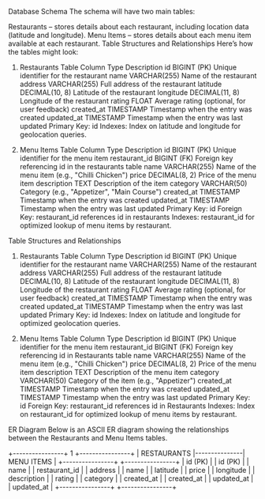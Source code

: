 

Database Schema
The schema will have two main tables:

Restaurants – stores details about each restaurant, including location data (latitude and longitude).
Menu Items – stores details about each menu item available at each restaurant.
Table Structures and Relationships
Here’s how the tables might look:

1. Restaurants Table
Column	Type	Description
id	BIGINT (PK)	Unique identifier for the restaurant
name	VARCHAR(255)	Name of the restaurant
address	VARCHAR(255)	Full address of the restaurant
latitude	DECIMAL(10, 8)	Latitude of the restaurant
longitude	DECIMAL(11, 8)	Longitude of the restaurant
rating	FLOAT	Average rating (optional, for user feedback)
created_at	TIMESTAMP	Timestamp when the entry was created
updated_at	TIMESTAMP	Timestamp when the entry was last updated
Primary Key: id
Indexes: Index on latitude and longitude for geolocation queries.



2. Menu Items Table
Column	Type	Description
id	BIGINT (PK)	Unique identifier for the menu item
restaurant_id	BIGINT (FK)	Foreign key referencing id in the restaurants table
name	VARCHAR(255)	Name of the menu item (e.g., "Chilli Chicken")
price	DECIMAL(8, 2)	Price of the menu item
description	TEXT	Description of the item
category	VARCHAR(50)	Category (e.g., "Appetizer", "Main Course")
created_at	TIMESTAMP	Timestamp when the entry was created
updated_at	TIMESTAMP	Timestamp when the entry was last updated
Primary Key: id
Foreign Key: restaurant_id references id in restaurants
Indexes: restaurant_id for optimized lookup of menu items by restaurant.



Table Structures and Relationships
1. Restaurants Table
Column	Type	Description
id	BIGINT (PK)	Unique identifier for the restaurant
name	VARCHAR(255)	Name of the restaurant
address	VARCHAR(255)	Full address of the restaurant
latitude	DECIMAL(10, 8)	Latitude of the restaurant
longitude	DECIMAL(11, 8)	Longitude of the restaurant
rating	FLOAT	Average rating (optional, for user feedback)
created_at	TIMESTAMP	Timestamp when the entry was created
updated_at	TIMESTAMP	Timestamp when the entry was last updated
Primary Key: id
Indexes: Index on latitude and longitude for optimized geolocation queries.

2. Menu Items Table
Column	Type	Description
id	BIGINT (PK)	Unique identifier for the menu item
restaurant_id	BIGINT (FK)	Foreign key referencing id in Restaurants table
name	VARCHAR(255)	Name of the menu item (e.g., "Chilli Chicken")
price	DECIMAL(8, 2)	Price of the menu item
description	TEXT	Description of the menu item
category	VARCHAR(50)	Category of the item (e.g., "Appetizer")
created_at	TIMESTAMP	Timestamp when the entry was created
updated_at	TIMESTAMP	Timestamp when the entry was last updated
Primary Key: id
Foreign Key: restaurant_id references id in Restaurants
Indexes: Index on restaurant_id for optimized lookup of menu items by restaurant.

ER Diagram
Below is an ASCII ER diagram showing the relationships between the Restaurants and Menu Items tables.


+----------------+       1       +----------------+
|   RESTAURANTS  |---------------|   MENU ITEMS   |
+----------------+               +----------------+
| id (PK)        |               | id (PK)        |
| name           |               | restaurant_id  |
| address        |               | name           |
| latitude       |               | price          |
| longitude      |               | description    |
| rating         |               | category       |
| created_at     |               | created_at     |
| updated_at     |               | updated_at     |
+----------------+               +----------------+
